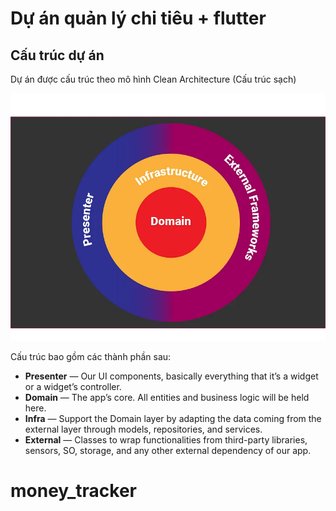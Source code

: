 # Dự án quản lý chi tiêu + flutter

## Cấu trúc dự án

Dự án được cấu trúc theo mô hình Clean Architecture (Cấu trúc sạch)

![alt text](./documents/images/image.png)

Cấu trúc bao gồm các thành phần sau: 
- <b>Presenter</b> — Our UI components, basically everything that it’s a widget or a widget’s controller.
- <b>Domain</b> — The app’s core. All entities and business logic will be held here.
- <b>Infra</b> — Support the Domain layer by adapting the data coming from the external layer through models, repositories, and services.
- <b>External</b> — Classes to wrap functionalities from third-party libraries, sensors, SO, storage, and any other external dependency of our app.

# money_tracker
